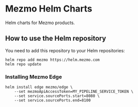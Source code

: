 # Mezmo Helm Charts

Helm charts for Mezmo products.

## How to use the Helm repository

You need to add this repository to your Helm repositories:

```shell
helm repo add mezmo https://helm.mezmo.com
helm repo update
```

### Installing Mezmo Edge

```shell
helm install edge mezmo/edge \
    --set mezmoApiAccessToken=MY_PIPELINE_SERVICE_TOKEN \
    --set service.sourcePorts.start=8080 \
    --set service.sourcePorts.end=8100
```
